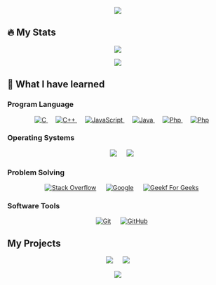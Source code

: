 <p align="center">
  <a href="https://github.com/DenverCoder1/readme-typing-svg"><img src="https://readme-typing-svg.herokuapp.com?font=VT323&size=30&color=24B0F7&center=true&vCenter=true&lines=Hello+I'm+Drof+%7C+Ford;Computer+Science+%40KMUTNB"></a>
</p>

## 🔥 My Stats

<p align="center"><img src="https://github-readme-stats.vercel.app/api/top-langs/?username=b522010249&layout=compact&theme=github_dark"/></p>
<p align="center"><img src="https://github-readme-stats.vercel.app/api?username=b522010249&theme=github_dark&show_icons=true"/></p>

## 🤦 What I have learned

### Program Language

<p align="center"> 
  &emsp; 
  <a href="https://www.cprogramming.com/" target="_blank"> 
    <img alt="C" src="https://img.shields.io/badge/C%20-%232370ED.svg?style=plastic&logo=c&logoColor=white">
  </a> 
  &emsp;
  <a href="https://www.w3schools.com/cpp/" target="_blank"> 
    <img alt="C++" src="https://img.shields.io/badge/C++%20-%2300599C.svg?style=plastic&logo=c%2B%2B&logoColor=white">
  </a> 
  &emsp;
  <a href="https://developer.mozilla.org/en-US/docs/Web/JavaScript" target="_blank"> 
     <img alt="JavaScript" src="https://img.shields.io/badge/JavaScript%20-%23F7DF1E.svg?style=plastic&logo=javascript&logoColor=black">
   </a>
  &emsp;
  <a href="https://www.java.com" target="_blank"> 
    <img alt="Java" src="https://img.shields.io/badge/Java-%23007396.svg?style=plastic&logo=java&logoColor=white">
  </a>
  &emsp;
  <a href="https://www.php.net/" target="_blank"> 
    <img alt="Php" src="https://img.shields.io/badge/PHP-777BB4?style=plastic&logo=php&logoColor=white">
  </a> 
  &emsp;
  <a href="#" target="_blank"> 
    <img alt="Php" src="https://img.shields.io/badge/MySQL-00758F?style=plastic&logo=mysql&logoColor=black">
  </a>    
</p>

### Operating Systems

<p align="center">
  &emsp;
    <a href="https://www.linux.org/"><img src="https://img.shields.io/badge/Linux-FCC624?style=plastic&logo=linux&logoColor=black"></a>
  &emsp;
    <a href="https://ubuntu.com/"><img src="https://img.shields.io/badge/Ubuntu-E95420?style=plastic&logo=ubuntu&logoColor=white"></a>   
</p>

### Problem Solving

<p align="center">
  &emsp;
    <a href="https://stackoverflow.com/"><img alt="Stack Overflow" src="https://img.shields.io/badge/-Stack%20Overflow-FE7A16?style=plastic&logo=stack-overflow&logoColor=white"></a>
  &emsp;
    <a href="https://www.google.com/search?q=how+to+be+good+at+programming&sxsrf=APq-WBuh1cJTYZXNt3-Jl-56Jv0ioX6VcA%3A1650444710409&source=hp&ei=pslfYtWYF9Ls2roPm4ic0AY&iflsig=AHkkrS4AAAAAYl_XtmbYHE_-9l5WTV3ZbOsEA6bWSvij&oq=how+to+be+good+&gs_lcp=Cgdnd3Mtd2l6EAMYADIKCAAQgAQQhwIQFDIFCAAQgAQyBQgAEIAEMgUIABCABDIFCAAQgAQyBQgAEIAEMgUIABCABDIFCAAQgAQyBQguEIAEMgUIABCABDoHCCMQ6gIQJzoECCMQJzoECAAQQzoKCC4QxwEQ0QMQQzoLCAAQgAQQsQMQgwE6CwguELEDEMcBEKMCOg4ILhCABBCxAxCDARDUAjoICC4QgAQQ1AI6DgguEIAEELEDEMcBEKMCOgcIABCxAxAKOgUIABCxAzoICAAQgAQQsQM6CwguEIAEELEDENQCOgUIABDLAToICC4Q1AIQywE6BQguEMsBULoDWPIvYMs0aAVwAHgAgAFYiAGFCZIBAjE3mAEAoAEBsAEK&sclient=gws-wiz"><img alt = "Google" src="https://img.shields.io/badge/google-%234285F4.svg?style=plastic&logo=google&logoColor=white" /></a>
  &emsp;
    <a href="#"><img alt="Geekf For Geeks" src="https://img.shields.io/badge/geeksforgeeks-%230F9D58.svg?style=plastic&logo=geeksforgeeks&logoColor=white"></a>       
</p>

### Software Tools

<p align="center">
  &emsp;
    <a href="https://git-scm.com/"><img alt="Git" src="https://img.shields.io/badge/Git%20-%23F05033.svg?style=plastic&logo=git&logoColor=white"></a>
  &emsp;
    <a href="https://github.com/"><img alt="GitHub" src="https://img.shields.io/badge/github-%23181717.svg?style=plastic&logo=github&logoColor=white"></a> 
</p>

## My Projects

<p align="center">
   <a href="https://b522010249.github.io/drof/"><img src="https://github-readme-stats.vercel.app/api/pin/?username=b522010249&repo=drof&theme=github_dark"/></a>
   &emsp;
   <a href="https://b522010249.github/numerical"><img src="https://github-readme-stats.vercel.app/api/pin/?username=b522010249&repo=numerical&theme=github_dark"/></a>
</p>
<p align="center">
   <a href="https://github.com/b522010249/My-first-game-code"><img src="https://github-readme-stats.vercel.app/api/pin/?username=b522010249&repo=My-first-game-code&theme=github_dark"/></a>
</p>

